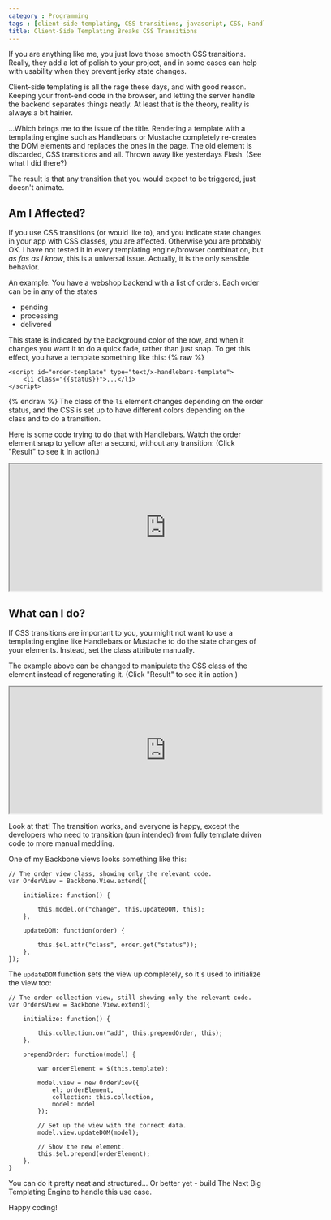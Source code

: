 ```yaml
---
category : Programming
tags : [client-side templating, CSS transitions, javascript, CSS, Handlebars, Mustache]
title: Client-Side Templating Breaks CSS Transitions 
---
```



<style type='text/css'>

	iframe{
		display: block;
		width: 616px;
		height: 250px;
	}

</style>

If you are anything like me, you just love those smooth CSS transitions. Really, they add a lot of polish to your project, and in some cases can help with usability when they prevent jerky state changes.

Client-side templating is all the rage these days, and with good reason. Keeping your front-end code in the browser, and letting the server handle the backend separates things neatly. At least that is the theory, reality is always a bit hairier.

...Which brings me to the issue of the title. Rendering a template with a templating engine such as Handlebars or Mustache completely re-creates the DOM elements and replaces the ones in the page. The old element is discarded, CSS transitions and all. Thrown away like yesterdays Flash. (See what I did there?)

The result is that any transition that you would expect to be triggered, just doesn't animate.

Am I Affected?
--------------

If you use CSS transitions (or would like to), and you indicate state changes in your app with CSS classes, you are affected. Otherwise you are probably OK. I have not tested it in every templating engine/browser combination, but *as fas as I know*, this is a universal issue. Actually, it is the only sensible behavior.

An example: You have a webshop backend with a list of orders. Each order can be in any of the states

* pending
* processing
* delivered


This state is indicated by the background color of the row, and when it changes you want it to do a quick fade, rather than just snap. To get this effect, you have a template something like this:
{% raw %}

	<script id="order-template" type="text/x-handlebars-template">
		<li class="{{status}}">...</li>
	</script>

{% endraw %}
The class of the `li` element changes depending on the order status, and the CSS is set up to have different colors depending on the class and to do a transition.

Here is some code trying to do that with Handlebars. Watch the order element snap to yellow after a second, without any transition: (Click "Result" to see it in action.)

<iframe src='http://jsfiddle.net/3e3QR/4/embedded'>jekyll breaks without this</iframe>

What can I do?
----------------

If CSS transitions are important to you, you might not want to use a templating engine like Handlebars or Mustache to do the state changes of your elements. Instead, set the class attribute manually.

The example above can be changed to manipulate the CSS class of the element instead of regenerating it. (Click "Result" to see it in action.)

<iframe src='http://jsfiddle.net/JqJUj/2/embedded/'>jekyll breaks without this</iframe>

Look at that! The transition works, and everyone is happy, except the developers who need to transition (pun intended) from fully template driven code to more manual meddling.

One of my Backbone views looks something like this:

	// The order view class, showing only the relevant code.
	var OrderView = Backbone.View.extend({

		initialize: function() {

			this.model.on("change", this.updateDOM, this);
		},

		updateDOM: function(order) {

			this.$el.attr("class", order.get("status"));
		},
	});

The `updateDOM` function sets the view up completely, so it's used to initialize the view too:

	// The order collection view, still showing only the relevant code.
	var OrdersView = Backbone.View.extend({

		initialize: function() {

			this.collection.on("add", this.prependOrder, this);
		},

		prependOrder: function(model) {

			var orderElement = $(this.template);

			model.view = new OrderView({
				el: orderElement,
				collection: this.collection,
				model: model
			});
			
			// Set up the view with the correct data.
			model.view.updateDOM(model);

			// Show the new element.
			this.$el.prepend(orderElement);
		},
	}


You can do it pretty neat and structured... Or better yet - build The Next Big Templating Engine to handle this use case.

Happy coding!
